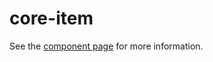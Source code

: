 core-item
=========

See the [component page](http://polymer-project.org/docs/elements/core-elements.html#core-image) for more information.
